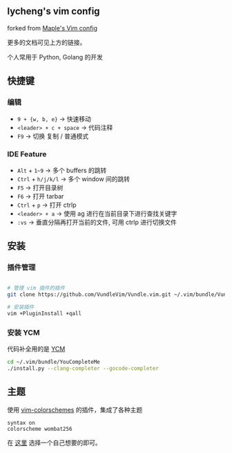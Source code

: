 lycheng's vim config
---

forked from [Maple's Vim config](https://github.com/humiaozuzu/dot-vimrc)

更多的文档可见上方的链接。

个人常用于 Python, Golang 的开发

快捷键
---

### 编辑

* `9 + {w, b, e}` -> 快速移动
* `<leader> + c + space` -> 代码注释
* `F9` -> 切换 复制 / 普通模式


### IDE Feature

* `Alt` + `1~9` -> 多个 buffers 的跳转
* `Ctrl` + `h/j/k/l` -> 多个 window 间的跳转
* `F5` -> 打开目录树
* `F6` -> 打开 tarbar
* `Ctrl` + `p` -> 打开 ctrlp
* `<leader> + a` -> 使用 ag 进行在当前目录下进行查找关键字
* `:vs` -> 垂直分隔再打开当前的文件, 可用 ctrlp 进行切换文件

安装
---

### 插件管理

```bash

# 管理 vim 插件的插件
git clone https://github.com/VundleVim/Vundle.vim.git ~/.vim/bundle/Vundle.vim

# 安装插件
vim +PluginInstall +qall
```


### 安装 YCM

代码补全用的是 [YCM](https://github.com/Valloric/YouCompleteMe)

```bash
cd ~/.vim/bundle/YouCompleteMe
./install.py --clang-completer --gocode-completer
```

主题
---

使用 [vim-colorschemes](https://github.com/flazz/vim-colorschemes) 的插件，集成了各种主题

```
syntax on
colorscheme wombat256
```

在 [这里](https://github.com/flazz/vim-colorschemes/tree/master/colors) 选择一个自己想要的即可。
